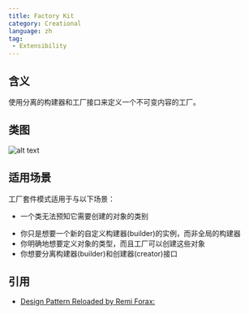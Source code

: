 ```yaml
---
title: Factory Kit
category: Creational
language: zh
tag:
 - Extensibility
---
```


## 含义

使用分离的构建器和工厂接口来定义一个不可变内容的工厂。

## 类图

![alt text](./etc/factory-kit.png "Factory Kit")

## 适用场景

工厂套件模式适用于与以下场景：

* 一个类无法预知它需要创建的对象的类别

- 你只是想要一个新的自定义构建器(builder)的实例，而非全局的构建器
- 你明确地想要定义对象的类型，而且工厂可以创建这些对象
- 你想要分离构建器(builder)和创建器(creator)接口

## 引用

* [Design Pattern Reloaded by Remi Forax: ](https://www.youtube.com/watch?v=-k2X7guaArU)